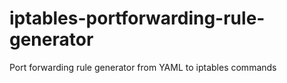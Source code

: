# iptables-portforwarding-rule-generator
Port forwarding rule generator from YAML to iptables commands
